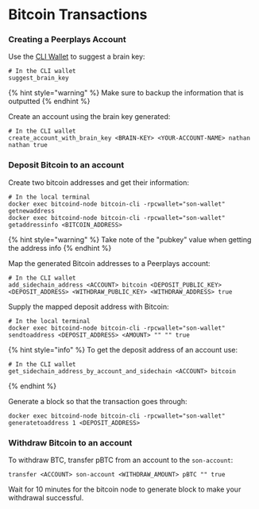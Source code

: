 # Bitcoin Transactions

### Creating a Peerplays Account

Use the [CLI Wallet](./#using-the-cli-wallet) to suggest a brain key:

```text
# In the CLI wallet
suggest_brain_key
```

{% hint style="warning" %}
Make sure to backup the information that is outputted
{% endhint %}

Create an account using the brain key generated:

```text
# In the CLI wallet
create_account_with_brain_key <BRAIN-KEY> <YOUR-ACCOUNT-NAME> nathan  nathan true
```

### Deposit Bitcoin to an account

Create two bitcoin addresses and get their information:

```text
# In the local terminal
docker exec bitcoind-node bitcoin-cli -rpcwallet="son-wallet" getnewaddress
docker exec bitcoind-node bitcoin-cli -rpcwallet="son-wallet" getaddressinfo <BITCOIN_ADDRESS>
```

{% hint style="warning" %}
Take note of the "pubkey" value when getting the address info
{% endhint %}

Map the generated Bitcoin addresses to a Peerplays account:

```text
# In the CLI wallet
add_sidechain_address <ACCOUNT> bitcoin <DEPOSIT_PUBLIC_KEY> <DEPOSIT_ADDRESS> <WITHDRAW_PUBLIC_KEY> <WITHDRAW_ADDRESS> true
```

Supply the mapped deposit address with Bitcoin:

```text
# In the local terminal
docker exec bitcoind-node bitcoin-cli -rpcwallet="son-wallet" sendtoaddress <DEPOSIT_ADDRESS> <AMOUNT> "" "" true
```

{% hint style="info" %}
To get the deposit address of an account use:

```text
# In the CLI wallet
get_sidechain_address_by_account_and_sidechain <ACCOUNT> bitcoin
```
{% endhint %}

Generate a block so that the transaction goes through:

```text
docker exec bitcoind-node bitcoin-cli -rpcwallet="son-wallet" generatetoaddress 1 <DEPOSIT_ADDRESS>
```

### Withdraw Bitcoin to an account

To withdraw BTC, transfer pBTC from an account to the `son-account`:

```text
transfer <ACCOUNT> son-account <WITHDRAW_AMOUNT> pBTC "" true
```

Wait for 10 minutes for the bitcoin node to generate block to make your withdrawal successful.



